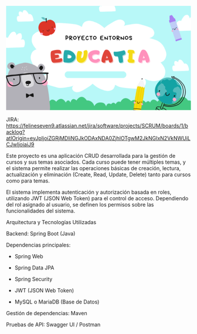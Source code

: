 ![Banner](img/EDUCATIA.png)


JIRA: https://felineseven9.atlassian.net/jira/software/projects/SCRUM/boards/1/backlog?atlOrigin=eyJpIjoiZGRjMDliNGJkODAxNDA0ZjhlOTgwM2JkNGIxN2VkNWUiLCJwIjoiaiJ9

Este proyecto es una aplicación CRUD desarrollada para la gestión de cursos y sus temas asociados.
Cada curso puede tener múltiples temas, y el sistema permite realizar las operaciones básicas de creación, lectura, actualización y eliminación (Create, Read, Update, Delete) tanto para cursos como para temas.

El sistema implementa autenticación y autorización basada en roles, utilizando JWT (JSON Web Token) para el control de acceso.
Dependiendo del rol asignado al usuario, se definen los permisos sobre las funcionalidades del sistema.

Arquitectura y Tecnologías Utilizadas

Backend: Spring Boot (Java)

Dependencias principales:

- Spring Web

- Spring Data JPA

- Spring Security

- JWT (JSON Web Token)

- MySQL o MariaDB (Base de Datos)

Gestión de dependencias: Maven

Pruebas de API: Swagger UI / Postman
